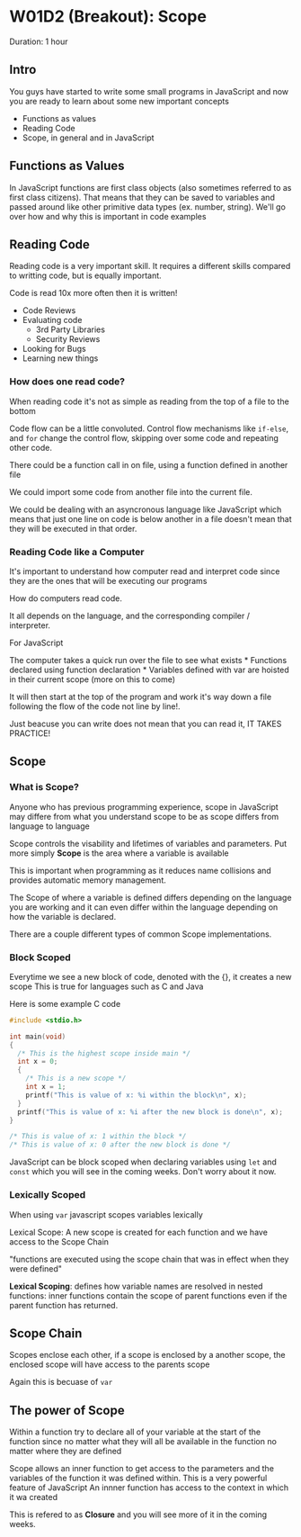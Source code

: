 # W01D2 (Breakout): Scope

Duration: 1 hour

## Intro

You guys have started to write some small programs in JavaScript and now you are ready to learn about some new important concepts
* Functions as values
* Reading Code
* Scope, in general and in JavaScript

## Functions as Values

In JavaScript functions are first class objects (also sometimes referred to as first class citizens).
That means that they can be saved to variables and passed around like other primitive data types (ex. number, string).
We'll go over how and why this is important in code examples

## Reading Code

Reading code is a very important skill. It requires a different skills compared to writting code, but is equally important.

Code is read 10x more often then it is written!
  * Code Reviews
  * Evaluating code
    - 3rd Party Libraries
    - Security Reviews
  * Looking for Bugs
  * Learning new things

### How does one read code?

  When reading code it's not as simple as reading from the top of a file to the bottom

  Code flow can be a little convoluted. Control flow mechanisms like `if-else`, and `for` change the control flow, skipping over some code and repeating other code.

  There could be a function call in on file, using a function defined in another file

  We could import some code from another file into the current file.

  We could be dealing with an asyncronous language like JavaScript which means that just one line on code is below another in a file doesn't mean that they will be executed in that order.

### Reading Code like a Computer

  It's important to understand how computer read and interpret code since they are the ones that will be executing our programs

  How do computers read code.

  It all depends on the language, and the corresponding compiler / interpreter.

  For JavaScript

  The computer takes a quick run over the file to see what exists
    * Functions declared using function declaration
    * Variables defined with var are hoisted in their current scope (more on this to come)

  It will then start at the top of the program and work it's way down a file following the flow of the code not line by line!.

  Just beacuse you can write does not mean that you can read it, IT TAKES PRACTICE!


## Scope

### What is Scope?

Anyone who has previous programming experience, scope in JavaScript may differe from what you understand scope to be as scope differs from language to language

Scope controls the visability and lifetimes of variables and parameters.
Put more simply **Scope** is the area where a variable is available

This is important when programming as it reduces name collisions and provides automatic memory management.

The Scope of where a variable is defined differs depending on the language you are working and it can even differ within the language depending on how the variable is declared.

There are a couple different types of common Scope implementations.

### Block Scoped

Everytime we see a new block of code, denoted with the {}, it creates a new scope
This is true for languages such as C and Java

Here is some example C code
```c
#include <stdio.h>

int main(void)
{
  /* This is the highest scope inside main */
  int x = 0;
  {
    /* This is a new scope */
    int x = 1;
    printf("This is value of x: %i within the block\n", x);
  }
  printf("This is value of x: %i after the new block is done\n", x);
}

/* This is value of x: 1 within the block */
/* This is value of x: 0 after the new block is done */
```

JavaScript can be block scoped when declaring variables using `let` and `const` which you will see in the coming weeks.
Don't worry about it now.

### Lexically Scoped

When using `var` javascript scopes variables lexically

Lexical Scope: A new scope is created for each function and we have access to the Scope Chain

"functions are executed using the scope chain that was in effect when they were defined"

**Lexical Scoping**: defines how variable names are resolved in nested functions: inner functions contain the scope of parent functions even if the parent function has returned.

## Scope Chain

Scopes enclose each other, if a scope is enclosed by a another scope, the enclosed scope will have access to the parents scope

Again this is becuase of `var`

## The power of Scope

Within a function try to declare all of your variable at the start of the function since no matter what they will all be available in the function no matter where they are defined

Scope allows an inner function to get access to the parameters and the variables of the function it was defined within. This is a very powerful feature of JavaScript
An innner function has access to the context in which it wa created

This is refered to as **Closure** and you will see more of it in the coming weeks.
